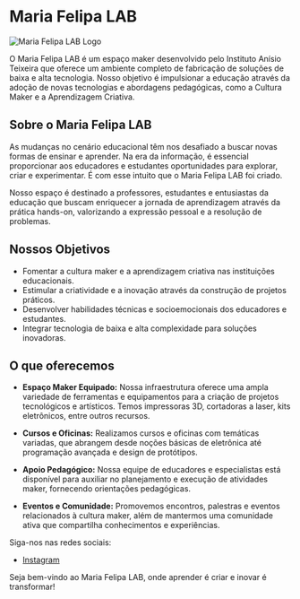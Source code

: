 # Maria Felipa LAB

![Maria Felipa LAB Logo](https://i.imgur.com/3A4bbRe.png)

O Maria Felipa LAB é um espaço maker desenvolvido pelo Instituto Anísio Teixeira que oferece um ambiente completo de fabricação de soluções de baixa e alta tecnologia. Nosso objetivo é impulsionar a educação através da adoção de novas tecnologias e abordagens pedagógicas, como a Cultura Maker e a Aprendizagem Criativa.

## Sobre o Maria Felipa LAB

As mudanças no cenário educacional têm nos desafiado a buscar novas formas de ensinar e aprender. Na era da informação, é essencial proporcionar aos educadores e estudantes oportunidades para explorar, criar e experimentar. É com esse intuito que o Maria Felipa LAB foi criado.

Nosso espaço é destinado a professores, estudantes e entusiastas da educação que buscam enriquecer a jornada de aprendizagem através da prática hands-on, valorizando a expressão pessoal e a resolução de problemas.

## Nossos Objetivos

- Fomentar a cultura maker e a aprendizagem criativa nas instituições educacionais.
- Estimular a criatividade e a inovação através da construção de projetos práticos.
- Desenvolver habilidades técnicas e socioemocionais dos educadores e estudantes.
- Integrar tecnologia de baixa e alta complexidade para soluções inovadoras.

## O que oferecemos

- **Espaço Maker Equipado:** Nossa infraestrutura oferece uma ampla variedade de ferramentas e equipamentos para a criação de projetos tecnológicos e artísticos. Temos impressoras 3D, cortadoras a laser, kits eletrônicos, entre outros recursos.

- **Cursos e Oficinas:** Realizamos cursos e oficinas com temáticas variadas, que abrangem desde noções básicas de eletrônica até programação avançada e design de protótipos.

- **Apoio Pedagógico:** Nossa equipe de educadores e especialistas está disponível para auxiliar no planejamento e execução de atividades maker, fornecendo orientações pedagógicas.

- **Eventos e Comunidade:** Promovemos encontros, palestras e eventos relacionados à cultura maker, além de mantermos uma comunidade ativa que compartilha conhecimentos e experiências.


Siga-nos nas redes sociais:
- [Instagram](https://www.instagram.com/iatcriativo)

Seja bem-vindo ao Maria Felipa LAB, onde aprender é criar e inovar é transformar!
